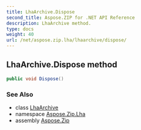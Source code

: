```yaml
---
title: LhaArchive.Dispose
second_title: Aspose.ZIP for .NET API Reference
description: LhaArchive method. 
type: docs
weight: 40
url: /net/aspose.zip.lha/lhaarchive/dispose/
---
```

## LhaArchive.Dispose method

```csharp
public void Dispose()
```

### See Also

* class [LhaArchive](../)
* namespace [Aspose.Zip.Lha](../../lhaarchive/)
* assembly [Aspose.Zip](../../../)


